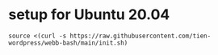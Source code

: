 # setup for Ubuntu 20.04
```
source <(curl -s https://raw.githubusercontent.com/tien-wordpress/webb-bash/main/init.sh)
```